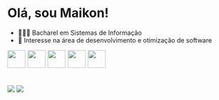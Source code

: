 # Olá, sou Maikon!
- 🧑🏽‍💻 Bacharel em Sistemas de Informação
- 👀 Interesse na área de desenvolvimento e otimização de software

<div style="display: flex;">
<img src="https://cdn.jsdelivr.net/gh/devicons/devicon/icons/javascript/javascript-original.svg" width="40" height="40"/>
<img src="https://cdn.jsdelivr.net/gh/devicons/devicon/icons/html5/html5-original.svg" width="40" height="40" style="margin-left: 5px;"/>
<img src="https://cdn.jsdelivr.net/gh/devicons/devicon/icons/css3/css3-original.svg" width="40" height="40" style="margin-left: 5px;"/>
<img src="https://cdn.jsdelivr.net/gh/devicons/devicon/icons/git/git-original.svg" width="40" height="40" style="margin-left: 5px;"/>
<img src="https://cdn.jsdelivr.net/gh/devicons/devicon/icons/react/react-original.svg" width="40" height="40" style="margin-left: 5px;"/>
</div>

#
<div>
<a href = "mailto:maikonsm7@gmail.com"><img loading="lazy" src="https://img.shields.io/badge/Gmail-D14836?style=for-the-badge&logo=gmail&logoColor=white" target="_blank"></a>
<a href="https://www.linkedin.com/in/maikon-monteiro" target="_blank"><img loading="lazy" src="https://img.shields.io/badge/-LinkedIn-%230077B5?style=for-the-badge&logo=linkedin&logoColor=white" target="_blank"></a>   
</div>
          
          
          
          
          
